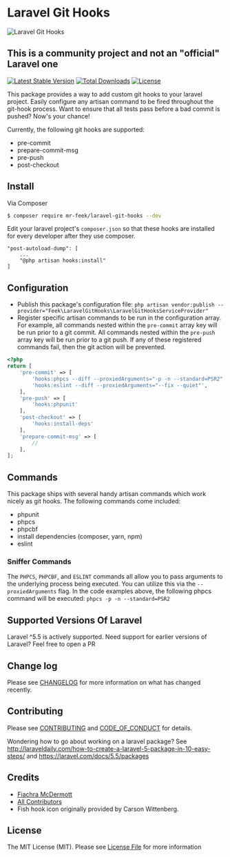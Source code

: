 # Laravel Git Hooks

<p align="center">
    
![Laravel Git Hooks](https://i.imgur.com/guHu5ep.png)

</p>

## This is a community project and not an "official" Laravel one
[![Latest Stable Version](https://poser.pugx.org/mr-feek/laravel-git-hooks/v/stable)](https://packagist.org/packages/mr-feek/laravel-git-hooks) 
[![Total Downloads](https://poser.pugx.org/mr-feek/laravel-git-hooks/downloads)](https://packagist.org/packages/mr-feek/laravel-git-hooks)
[![License](https://poser.pugx.org/mr-feek/laravel-git-hooks/license)](https://packagist.org/packages/mr-feek/laravel-git-hooks)


This package provides a way to add custom git hooks to your laravel project. Easily configure any artisan command to be fired throughout the git-hook process. Want to ensure that all tests pass before a bad commit is pushed? Now's your chance!
 
Currently, the following git hooks are supported:
- pre-commit
- prepare-commit-msg
- pre-push
- post-checkout

## Install

Via Composer

``` bash
$ composer require mr-feek/laravel-git-hooks --dev
```

Edit your laravel project's `composer.json` so that these hooks are installed for every developer after they use composer.
```
"post-autoload-dump": [
    ...
    "@php artisan hooks:install"
]
```

## Configuration
- Publish this package's configuration file: `php artisan vendor:publish --provider="Feek\LaravelGitHooks\LaravelGitHooksServiceProvider"`
- Register specific artisan commands to be run in the configuration array. For example, all commands nested within the `pre-commit` array key will be run prior to a git commit. All commands nested within the `pre-push` array key will be run prior to a git push. If any of these registered commands fail, then the git action will be prevented.

```php
<?php
return [
    'pre-commit' => [
        'hooks:phpcs --diff --proxiedArguments="-p -n --standard=PSR2"',
        'hooks:eslint --diff --proxiedArguments="--fix --quiet"',
    ],
    'pre-push' => [
        'hooks:phpunit'
    ],
    'post-checkout' => [
        'hooks:install-deps'
    ],
    'prepare-commit-msg' => [
        //
    ],
];
```

## Commands
This package ships with several handy artisan commands which work nicely as git hooks. The following commands come included:
- phpunit
- phpcs
- phpcbf
- install dependencies (composer, yarn, npm)
- eslint

### Sniffer Commands
The `PHPCS`, `PHPCBF`, and `ESLINT` commands all allow you to pass arguments to the underlying process being executed. You
can utilize this via the `--proxiedArguments` flag. In the code examples above, the following phpcs command will be executed: 
`phpcs -p -n --standard=PSR2`

## Supported Versions Of Laravel
Laravel ^5.5 is actively supported. Need support for earlier versions of Laravel? Feel free to open a PR

## Change log

Please see [CHANGELOG](CHANGELOG.md) for more information on what has changed recently.

## Contributing

Please see [CONTRIBUTING](CONTRIBUTING.md) and [CODE_OF_CONDUCT](CODE_OF_CONDUCT.md) for details.

Wondering how to go about working on a laravel package? See http://laraveldaily.com/how-to-create-a-laravel-5-package-in-10-easy-steps/ and https://laravel.com/docs/5.5/packages

## Credits

- [Fiachra McDermott](http://feek.rocks)
- [All Contributors](CONTRIBUTING.md)
- Fish hook icon originally provided by Carson Wittenberg.

## License

The MIT License (MIT). Please see [License File](LICENSE.md) for more information

